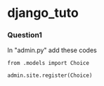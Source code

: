 # **django_tuto**  

### Question1
In "admin.py" add these codes
```
from .models import Choice
```
```
admin.site.register(Choice)
```



